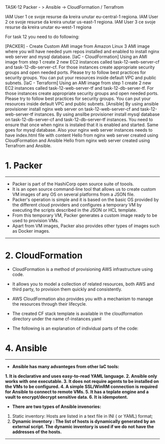 TASK-12 Packer - > Ansible -> CloudFormation / Terrafrom

IAM User 1 ce svoje resurse da kreira unutar eu-central-1 regiona.
IAM User 2 ce svoje resurse da kreira unutar us-east-1 regiona.
IAM User 3 ce svoje resurse da kreira unutar eu-west-1 regiona

For task 12 you need to do following:

 [PACKER] - Create Custom AMI image from Amazon Linux 3 AMI image where you will have needed yum repos installed and enabled to install nginx web server and mysql database.
 [IaC - CloudFormation] Using an AMI image from step 1 create 2 new EC2 instances called task-12-web-server-cf and task-12-db-server-cf. For those instances create appropriate security groups and open needed ports. Please try to follow best practices for security groups. You can put your resources inside default VPC and public subnets.
 [IaC - Terraform] Using an AMI image from step 1 create 2 new EC2 instances called task-12-web-server-tf and task-12-db-server-tf. For those instances create appropriate security groups and open needed ports. Please try to follow best practices for security groups. You can put your resources inside default VPC and public subnets.
 [Ansible] By using ansible provisioner install nginx web server on task-12-web-server-cf and task-12-web-server-tf instances. By using ansilbe provisioner install mysql database on task-12-db-server-cf and task-12-db-server-tf instances.
You need to ensure that once when nginx is instaled that it is enabled and started. Same goes for mysql database. Also your nginx web server instances needs to have index.html file with content Hello from nginx web server created using CloudFormation and Ansible Hello from nginx web server created using Terrafrom and Ansible.


# 1. Packer
* * *

- Packer is part of the HashiCorp open source suite of toools.
- It is an open source command-line tool that allows us to create custom VM images of any OS on several platforms from a JSON file.
- Packer's operation is simple and it is based on the basic OS provided by the different cloud providers and configures a temporary VM by executing the scripts described in the JSON or HCL template.
- From this temporary VM, Packer generates a custom image ready to be used to provision VMs.
- Apart from VM images, Packer also provides other types of images such as Docker images.
* * *

# 2. CloudFormation

- CloudFormation is a method of provisioning AWS infrastructure using code. 
- It allows you to model a collection of related resources, both AWS and third party, to provision them quickly and consistently. 
- AWS CloudFormation also provides you with a mechanism to manage the resources through their lifecycle.

- The created CF stack template is available in the cloudformation directory under the name cf-instances.yaml
- The following is an explanation of individual parts of the code:


# 4. Ansible
* * *

- **Ansible has many advanteges from other IaC tools:**

**1. It is declarative and uses easy-to-read YAML language.
2. Ansible only works with one executable.
3. It does not require agents to be installed on the VMs to be configured.
4. A simple SSL/WinRM connection is required for Ansible to connect to remote VMs.
5. It has a teplate engine and a vault to encrypt/decrypt sensitive data.
6. It is idempotent.**

- **There are two types of Ansible invenories:**

1. Static inventory: Hosts are listed in a text file in INI ( or YAML) format;
2. **Dynamic inventory : The list of hosts is dynamically generated by an external script.
The dynamic inventory is used if we do not have the addresses of the hosts.**

* * *
